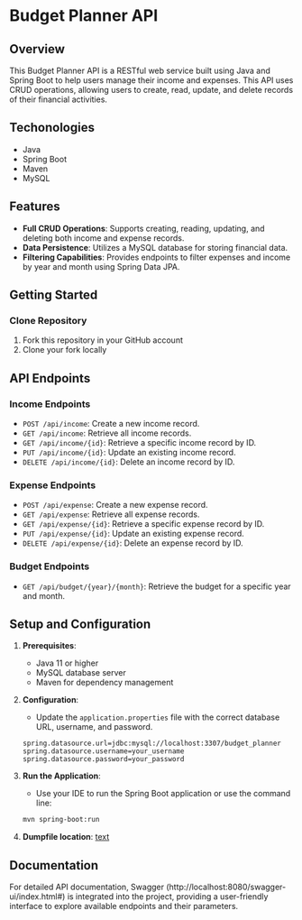 
# Budget Planner API

## Overview
This Budget Planner API is a RESTful web service built using Java and Spring Boot to help users manage their income and expenses. This API uses CRUD operations, allowing users to create, read, update, and delete records of their financial activities.

## Techonologies
- Java
- Spring Boot
- Maven
- MySQL

## Features
- **Full CRUD Operations**: Supports creating, reading, updating, and deleting both income and expense records.
- **Data Persistence**: Utilizes a MySQL database for storing financial data.
- **Filtering Capabilities**: Provides endpoints to filter expenses and income by year and month using Spring Data JPA.

## Getting Started

### Clone Repository
1. Fork this repository in your GitHub account
2. Clone your fork locally


## API Endpoints

### Income Endpoints
- `POST /api/income`: Create a new income record.
- `GET /api/income`: Retrieve all income records.
- `GET /api/income/{id}`: Retrieve a specific income record by ID.
- `PUT /api/income/{id}`: Update an existing income record.
- `DELETE /api/income/{id}`: Delete an income record by ID.

### Expense Endpoints
- `POST /api/expense`: Create a new expense record.
- `GET /api/expense`: Retrieve all expense records.
- `GET /api/expense/{id}`: Retrieve a specific expense record by ID.
- `PUT /api/expense/{id}`: Update an existing expense record.
- `DELETE /api/expense/{id}`: Delete an expense record by ID.

### Budget Endpoints
- `GET /api/budget/{year}/{month}`: Retrieve the budget for a specific year and month.


## Setup and Configuration
1. **Prerequisites**:
   - Java 11 or higher
   - MySQL database server
   - Maven for dependency management

2. **Configuration**:
   - Update the `application.properties` file with the correct database URL, username, and password.

   ```properties
   spring.datasource.url=jdbc:mysql://localhost:3307/budget_planner
   spring.datasource.username=your_username
   spring.datasource.password=your_password
   ```

3. **Run the Application**:
   - Use your IDE to run the Spring Boot application or use the command line:
   ```bash
   mvn spring-boot:run
   ```

3. **Dumpfile location**: [text](src/main/java/com/myproject/budgetplanner/budgetplannerdumpfile.sql)
## Documentation
For detailed API documentation, Swagger (http://localhost:8080/swagger-ui/index.html#) is integrated into the project, providing a user-friendly interface to explore available endpoints and their parameters.
